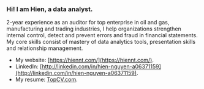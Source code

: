 ### Hi! I am Hien, a data analyst.

2-year experience as an auditor for top enterprise in oil and gas, manufacturing and trading industries, I help organizations strengthen internal control, detect and prevent errors and fraud in financial statements. My core skills consist of mastery of data analytics tools, presentation skills and relationship management. 

- My website: [https://hiennt.com/](https://hiennt.com/).
- LinkedIn: [http://linkedin.com/in/hien-nguyen-a06371159](http://linkedin.com/in/hien-nguyen-a06371159).
- My resume: [TopCV.com](https://www.topcv.vn/xem-cv/A1QDUApWVQdWVVNQVAYIVlRSAwVUBQ9VVFRWBQ6a71).
